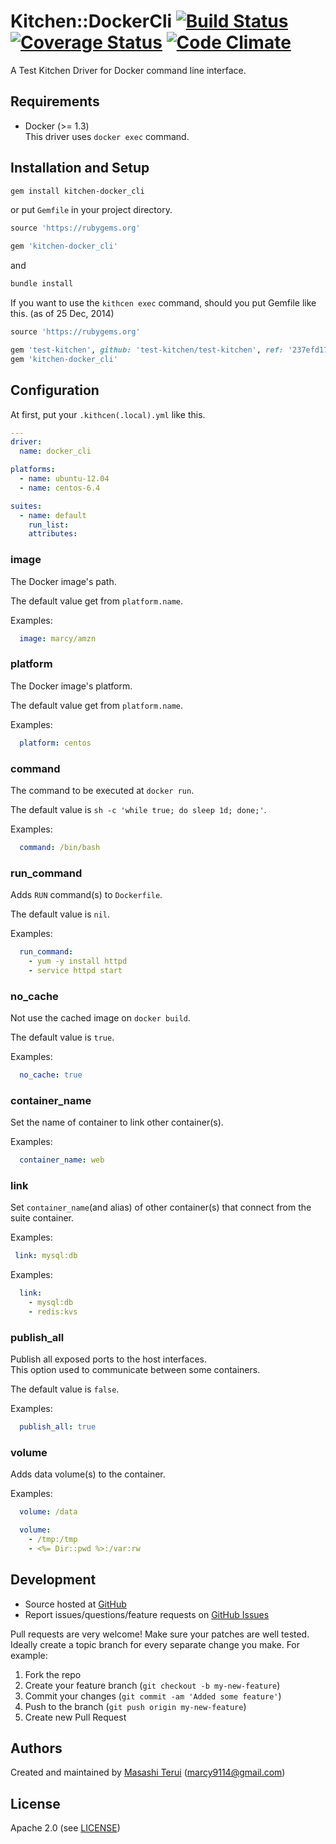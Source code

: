 # <a name="title"></a> Kitchen::DockerCli [![Build Status](https://travis-ci.org/marcy-terui/kitchen-docker_cli.svg?branch=master)](https://travis-ci.org/marcy-terui/kitchen-docker_cli) [![Coverage Status](https://coveralls.io/repos/marcy-terui/kitchen-docker_cli/badge.png)](https://coveralls.io/r/marcy-terui/kitchen-docker_cli) [![Code Climate](https://codeclimate.com/github/marcy-terui/kitchen-docker_cli/badges/gpa.svg)](https://codeclimate.com/github/marcy-terui/kitchen-docker_cli)

A Test Kitchen Driver for Docker command line interface.

## <a name="requirements"></a> Requirements

- Docker (>= 1.3)  
This driver uses ```docker exec``` command.

## <a name="installation"></a> Installation and Setup

```sh
gem install kitchen-docker_cli
```

or put ```Gemfile``` in your project directory.

```ruby
source 'https://rubygems.org'

gem 'kitchen-docker_cli'
```

and

```sh
bundle install
```

If you want to use the ```kithcen exec``` command, should you put Gemfile like this. (as of 25 Dec, 2014)

```ruby
source 'https://rubygems.org'

gem 'test-kitchen', github: 'test-kitchen/test-kitchen', ref: '237efd17dbcafd0c1334134e3f26b050f2ef49d5'
gem 'kitchen-docker_cli'
```

## <a name="config"></a> Configuration

At first, put your ```.kithcen(.local).yml``` like this.

```yml
---
driver:
  name: docker_cli

platforms:
  - name: ubuntu-12.04
  - name: centos-6.4

suites:
  - name: default
    run_list:
    attributes:
```

### image

The Docker image's path.

The default value get from ```platform.name```.

Examples:

```yml
  image: marcy/amzn
```

### platform

The Docker image's platform.

The default value get from ```platform.name```.

Examples:

```yml
  platform: centos
```

### command

The command to be executed at ```docker run```.

The default value is ```sh -c 'while true; do sleep 1d; done;'```.

Examples:

```yml
  command: /bin/bash
```

### run_command

Adds ```RUN``` command(s) to ```Dockerfile```.

The default value is ```nil```.

Examples:

```yml
  run_command:
    - yum -y install httpd
    - service httpd start
```

### no_cache

Not use the cached image on ```docker build```.

The default value is ```true```.

Examples:

```yml
  no_cache: true
```

### container_name

Set the name of container to link other container(s).

Examples:

```yml
  container_name: web
```

### link

Set ```container_name```(and alias) of other container(s) that connect from the suite container.

Examples:

```yml
 link: mysql:db
```

Examples:

```yml
  link:
    - mysql:db
    - redis:kvs
```

### publish_all

Publish all exposed ports to the host interfaces.  
This option used to communicate between some containers.

The default value is `false`.

Examples:

```yml
  publish_all: true
```

### volume

Adds data volume(s) to the container.

Examples:

```yml
  volume: /data
```

```yml
  volume:
    - /tmp:/tmp
    - <%= Dir::pwd %>:/var:rw
```

## <a name="development"></a> Development

* Source hosted at [GitHub][repo]
* Report issues/questions/feature requests on [GitHub Issues][issues]

Pull requests are very welcome! Make sure your patches are well tested.
Ideally create a topic branch for every separate change you make. For
example:

1. Fork the repo
2. Create your feature branch (`git checkout -b my-new-feature`)
3. Commit your changes (`git commit -am 'Added some feature'`)
4. Push to the branch (`git push origin my-new-feature`)
5. Create new Pull Request

## <a name="authors"></a> Authors

Created and maintained by [Masashi Terui][author] (<marcy9114@gmail.com>)

## <a name="license"></a> License

Apache 2.0 (see [LICENSE][license])


[author]:           https://github.com/marcy-terui
[issues]:           https://github.com/marcy-terui/kitchen-docker_cli/issues
[license]:          https://github.com/marcy-terui/kitchen-docker_cli/blob/master/LICENSE
[repo]:             https://github.com/marcy-terui/kitchen-docker_cli
[driver_usage]:     http://docs.kitchen-ci.org/drivers/usage
[chef_omnibus_dl]:  http://www.getchef.com/chef/install/
